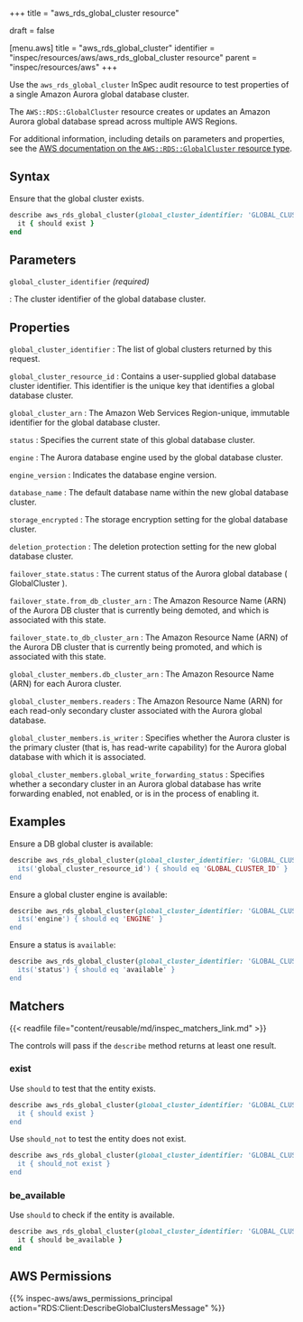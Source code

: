 +++
title = "aws_rds_global_cluster resource"

draft = false


[menu.aws]
title = "aws_rds_global_cluster"
identifier = "inspec/resources/aws/aws_rds_global_cluster resource"
parent = "inspec/resources/aws"
+++

Use the `aws_rds_global_cluster` InSpec audit resource to test properties of a single Amazon Aurora global database cluster.

The `AWS::RDS::GlobalCluster` resource creates or updates an Amazon Aurora global database spread across multiple AWS Regions.

For additional information, including details on parameters and properties, see the [AWS documentation on the `AWS::RDS::GlobalCluster` resource type](https://docs.aws.amazon.com/AWSCloudFormation/latest/UserGuide/aws-resource-rds-globalcluster.html).

## Syntax

Ensure that the global cluster exists.

```ruby
describe aws_rds_global_cluster(global_cluster_identifier: 'GLOBAL_CLUSTER_IDENTIFIER') do
  it { should exist }
end
```

## Parameters

`global_cluster_identifier` _(required)_

: The cluster identifier of the global database cluster.

## Properties

`global_cluster_identifier`
: The list of global clusters returned by this request.

`global_cluster_resource_id`
: Contains a user-supplied global database cluster identifier. This identifier is the unique key that identifies a global database cluster.

`global_cluster_arn`
: The Amazon Web Services Region-unique, immutable identifier for the global database cluster.

`status`
: Specifies the current state of this global database cluster.

`engine`
: The Aurora database engine used by the global database cluster.

`engine_version`
: Indicates the database engine version.

`database_name`
: The default database name within the new global database cluster.

`storage_encrypted`
: The storage encryption setting for the global database cluster.

`deletion_protection`
: The deletion protection setting for the new global database cluster.

`failover_state.status`
: The current status of the Aurora global database ( GlobalCluster ).

`failover_state.from_db_cluster_arn`
: The Amazon Resource Name (ARN) of the Aurora DB cluster that is currently being demoted, and which is associated with this state.

`failover_state.to_db_cluster_arn`
: The Amazon Resource Name (ARN) of the Aurora DB cluster that is currently being promoted, and which is associated with this state.

`global_cluster_members.db_cluster_arn`
: The Amazon Resource Name (ARN) for each Aurora cluster.

`global_cluster_members.readers`
: The Amazon Resource Name (ARN) for each read-only secondary cluster associated with the Aurora global database.

`global_cluster_members.is_writer`
: Specifies whether the Aurora cluster is the primary cluster (that is, has read-write capability) for the Aurora global database with which it is associated.

`global_cluster_members.global_write_forwarding_status`
: Specifies whether a secondary cluster in an Aurora global database has write forwarding enabled, not enabled, or is in the process of enabling it.

## Examples

Ensure a DB global cluster is available:

```ruby
describe aws_rds_global_cluster(global_cluster_identifier: 'GLOBAL_CLUSTER_IDENTIFIER'') do
  its('global_cluster_resource_id') { should eq 'GLOBAL_CLUSTER_ID' }
end
```

Ensure a global cluster engine is available:

```ruby
describe aws_rds_global_cluster(global_cluster_identifier: 'GLOBAL_CLUSTER_IDENTIFIER'') do
  its('engine') { should eq 'ENGINE' }
end
```

Ensure a status is `available`:

```ruby
describe aws_rds_global_cluster(global_cluster_identifier: 'GLOBAL_CLUSTER_IDENTIFIER'') do
  its('status') { should eq 'available' }
end
```

## Matchers

{{< readfile file="content/reusable/md/inspec_matchers_link.md" >}}

The controls will pass if the `describe` method returns at least one result.

### exist

Use `should` to test that the entity exists.

```ruby
describe aws_rds_global_cluster(global_cluster_identifier: 'GLOBAL_CLUSTER_IDENTIFIER'') do
  it { should exist }
end
```

Use `should_not` to test the entity does not exist.

```ruby
describe aws_rds_global_cluster(global_cluster_identifier: 'GLOBAL_CLUSTER_IDENTIFIER'') do
  it { should_not exist }
end
```

### be_available

Use `should` to check if the entity is available.

```ruby
describe aws_rds_global_cluster(global_cluster_identifier: 'GLOBAL_CLUSTER_IDENTIFIER') do
  it { should be_available }
end
```

## AWS Permissions

{{% inspec-aws/aws_permissions_principal action="RDS:Client:DescribeGlobalClustersMessage" %}}
